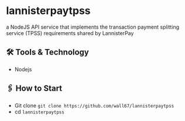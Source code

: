 # lannisterpaytpss
a NodeJS API service that implements the transaction payment splitting service (TPSS) requirements shared by LannisterPay

## 🛠 Tools & Technology
- Nodejs

## 🖇 How to Start

-   Git clone `git clone https://github.com/wall67/lannisterpaytpss`
-   cd `lannisterpaytpss`

#

